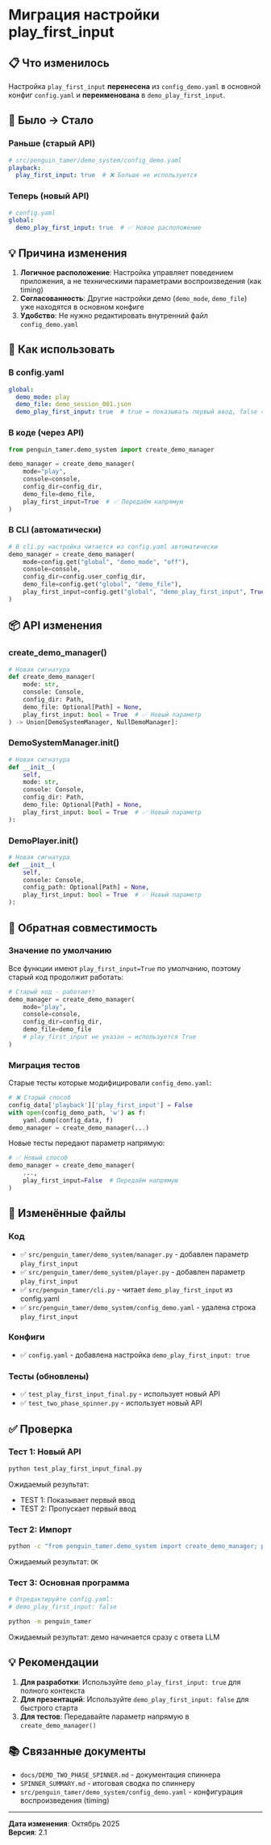 # Миграция настройки play_first_input

## 📋 Что изменилось

Настройка `play_first_input` **перенесена** из `config_demo.yaml` в основной конфиг `config.yaml` и **переименована** в `demo_play_first_input`.

## 🔄 Было → Стало

### Раньше (старый API)
```yaml
# src/penguin_tamer/demo_system/config_demo.yaml
playback:
  play_first_input: true  # ❌ Больше не используется
```

### Теперь (новый API)
```yaml
# config.yaml
global:
  demo_play_first_input: true  # ✅ Новое расположение
```

## 💡 Причина изменения

1. **Логичное расположение**: Настройка управляет поведением приложения, а не техническими параметрами воспроизведения (как timing)
2. **Согласованность**: Другие настройки демо (`demo_mode`, `demo_file`) уже находятся в основном конфиге
3. **Удобство**: Не нужно редактировать внутренний файл `config_demo.yaml`

## 🔧 Как использовать

### В config.yaml
```yaml
global:
  demo_mode: play
  demo_file: demo_session_001.json
  demo_play_first_input: true  # true = показывать первый ввод, false = пропустить
```

### В коде (через API)
```python
from penguin_tamer.demo_system import create_demo_manager

demo_manager = create_demo_manager(
    mode="play",
    console=console,
    config_dir=config_dir,
    demo_file=demo_file,
    play_first_input=True  # ✅ Передаём напрямую
)
```

### В CLI (автоматически)
```python
# В cli.py настройка читается из config.yaml автоматически
demo_manager = create_demo_manager(
    mode=config.get("global", "demo_mode", "off"),
    console=console,
    config_dir=config.user_config_dir,
    demo_file=config.get("global", "demo_file"),
    play_first_input=config.get("global", "demo_play_first_input", True)
)
```

## 📦 API изменения

### create_demo_manager()
```python
# Новая сигнатура
def create_demo_manager(
    mode: str,
    console: Console,
    config_dir: Path,
    demo_file: Optional[Path] = None,
    play_first_input: bool = True  # ✅ Новый параметр
) -> Union[DemoSystemManager, NullDemoManager]:
```

### DemoSystemManager.__init__()
```python
# Новая сигнатура
def __init__(
    self,
    mode: str,
    console: Console,
    config_dir: Path,
    demo_file: Optional[Path] = None,
    play_first_input: bool = True  # ✅ Новый параметр
):
```

### DemoPlayer.__init__()
```python
# Новая сигнатура
def __init__(
    self,
    console: Console,
    config_path: Optional[Path] = None,
    play_first_input: bool = True  # ✅ Новый параметр
):
```

## 🔄 Обратная совместимость

### Значение по умолчанию
Все функции имеют `play_first_input=True` по умолчанию, поэтому старый код продолжит работать:

```python
# Старый код - работает!
demo_manager = create_demo_manager(
    mode="play",
    console=console,
    config_dir=config_dir,
    demo_file=demo_file
    # play_first_input не указан → используется True
)
```

### Миграция тестов
Старые тесты которые модифицировали `config_demo.yaml`:

```python
# ❌ Старый способ
config_data['playback']['play_first_input'] = False
with open(config_demo_path, 'w') as f:
    yaml.dump(config_data, f)
demo_manager = create_demo_manager(...)
```

Новые тесты передают параметр напрямую:

```python
# ✅ Новый способ
demo_manager = create_demo_manager(
    ...,
    play_first_input=False  # Передаём напрямую
)
```

## 📁 Изменённые файлы

### Код
- ✅ `src/penguin_tamer/demo_system/manager.py` - добавлен параметр `play_first_input`
- ✅ `src/penguin_tamer/demo_system/player.py` - добавлен параметр `play_first_input`
- ✅ `src/penguin_tamer/cli.py` - читает `demo_play_first_input` из config.yaml
- ✅ `src/penguin_tamer/demo_system/config_demo.yaml` - удалена строка `play_first_input`

### Конфиги
- ✅ `config.yaml` - добавлена настройка `demo_play_first_input: true`

### Тесты (обновлены)
- ✅ `test_play_first_input_final.py` - использует новый API
- ✅ `test_two_phase_spinner.py` - использует новый API

## ✅ Проверка

### Тест 1: Новый API
```bash
python test_play_first_input_final.py
```
Ожидаемый результат:
- TEST 1: Показывает первый ввод
- TEST 2: Пропускает первый ввод

### Тест 2: Импорт
```bash
python -c "from penguin_tamer.demo_system import create_demo_manager; print('OK')"
```
Ожидаемый результат: `OK`

### Тест 3: Основная программа
```bash
# Отредактируйте config.yaml:
# demo_play_first_input: false

python -m penguin_tamer
```
Ожидаемый результат: демо начинается сразу с ответа LLM

## 💡 Рекомендации

1. **Для разработки**: Используйте `demo_play_first_input: true` для полного контекста
2. **Для презентаций**: Используйте `demo_play_first_input: false` для быстрого старта
3. **Для тестов**: Передавайте параметр напрямую в `create_demo_manager()`

## 📚 Связанные документы

- `docs/DEMO_TWO_PHASE_SPINNER.md` - документация спиннера
- `SPINNER_SUMMARY.md` - итоговая сводка по спиннеру
- `src/penguin_tamer/demo_system/config_demo.yaml` - конфигурация воспроизведения (timing)

---

**Дата изменения**: Октябрь 2025  
**Версия**: 2.1
